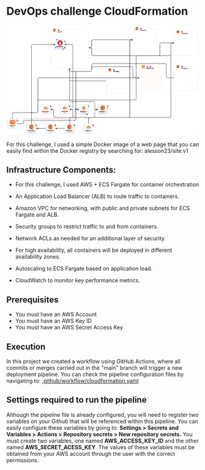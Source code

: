# DevOps challenge CloudFormation
![image](Image/designer.png)

For this challenge, I used a simple Docker image of a web page that you can easily find within the Docker registry by searching for: alesson23/site:v1

## Infrastructure Components:

- For this challenge, I used AWS + ECS Fargate for container orchestration

- An Application Load Balancer (ALB) to route traffic to containers.

- Amazon VPC for networking, with public and private subnets for ECS Fargate and ALB.

- Security groups to restrict traffic to and from containers.

- Network ACLs as needed for an additional layer of security.

- For high availability, all containers will be deployed in different availability zones.

- Autoscaling to ECS Fargate based on application load.

- CloudWatch to monitor key performance metrics.

## Prerequisites
- You must have an AWS Account
- You must have an AWS Key ID
- You must have an AWS Secret Access Key

## Execution
In this project we created a workflow using GitHub Actions, where all commits or merges carried out in the "main" branch will trigger a new deployment pipeline.
You can check the pipeline configuration files by navigating to: [.github/workflow/cloudformation.yaml](.github/workflow/cloudformation.yaml)

## Settings required to run the pipeline
Although the pipeline file is already configured, you will need to register two variables on your Github that will be referenced within this pipeline.
You can easily configure these variables by going to: **Settings > Secrets and Variables > Actions > Repository secrets > New repository secrets.**
You must create two variables, one named **AWS_ACCESS_KEY_ID** and the other named **AWS_SECRET_ACESS_KEY**.
The values of these variables must be obtained from your AWS account through the user with the correct permissions.


